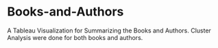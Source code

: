 # Books-and-Authors
A Tableau Visualization for Summarizing the Books and Authors.
Cluster Analysis were done for both books and authors.
